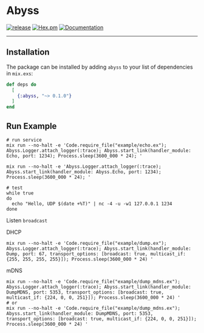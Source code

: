 # Abyss

[![release](https://github.com/gsmlg-dev/abyss/actions/workflows/release.yml/badge.svg)](https://github.com/gsmlg-dev/abyss/actions/workflows/release.yml) 
[![Hex.pm](https://img.shields.io/hexpm/v/abyss.svg)](https://hex.pm/packages/abyss) 
[![Documentation](https://img.shields.io/badge/documentation-gray)](https://hexdocs.pm/abyss)

---

## Installation

The package can be installed by adding `abyss` to your list of dependencies in `mix.exs`:

```elixir
def deps do
  [
    {:abyss, "~> 0.1.0"}
  ]
end
```

## Run Example

```shell
# run service
mix run --no-halt -e 'Code.require_file("example/echo.ex"); Abyss.Logger.attach_logger(:trace); Abyss.start_link(handler_module: Echo, port: 1234); Process.sleep(3600_000 * 24); '

mix run --no-halt -e 'Abyss.Logger.attach_logger(:trace); Abyss.start_link(handler_module: Abyss.Echo, port: 1234); Process.sleep(3600_000 * 24); '

# test
while true
do 
  echo "Hello, UDP $(date +%T)" | nc -4 -u -w1 127.0.0.1 1234
done
```

Listen `broadcast`

DHCP

```shell
mix run --no-halt -e 'Code.require_file("example/dump.ex"); Abyss.Logger.attach_logger(:trace); Abyss.start_link(handler_module: Dump, port: 67, transport_options: [broadcast: true, multicast_if: {255, 255, 255, 255}]); Process.sleep(3600_000 * 24) '
```

mDNS

```shell
mix run --no-halt -e 'Code.require_file("example/dump_mdns.ex"); Abyss.Logger.attach_logger(:trace); Abyss.start_link(handler_module: DumpMDNS, port: 5353, transport_options: [broadcast: true, multicast_if: {224, 0, 0, 251}]); Process.sleep(3600_000 * 24) '
# or
mix run --no-halt -e 'Code.require_file("example/dump_mdns.ex"); Abyss.start_link(handler_module: DumpMDNS, port: 5353, transport_options: [broadcast: true, multicast_if: {224, 0, 0, 251}]); Process.sleep(3600_000 * 24) '
```
